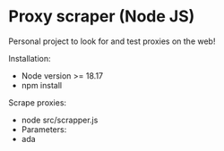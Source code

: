 # Proxy scraper (Node JS)

Personal project to look for and test proxies on the web!

Installation:
 - Node version >= 18.17
 - npm install

Scrape proxies:
 - node src/scrapper.js
 - Parameters:
  - ada